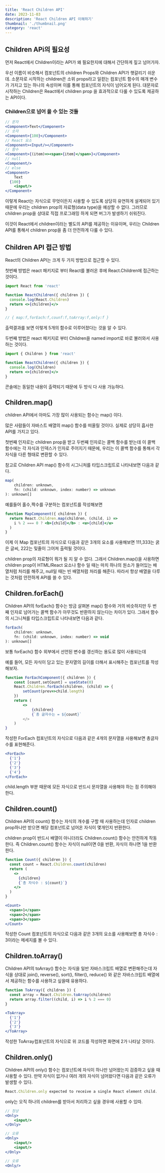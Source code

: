 ```yaml
---
title: 'React Children API'
date: 2023-11-03
description: 'React Children API 이해하기'
thumbnail: './thumbnail.png'
category: 'react'
---
```


## Children APi의 필요성

먼저 React에서 Children이라는 API가 왜 필요한지에 대해서 간단하게 짚고 넘어가자.

우선 이름이 비슷해서 컴포넌트의 children Props와 Children API가 햇갈리기 쉬운데. 소문자로 시작하는 children은 소위 props라고 일컫는 컴포넌트 함수의 매개 변수가 가지고 있는 하나의 속성이며 이를 통해 컴포넌트의 자식이 넘어오게 된다. 대문자로 시작하는 Children은 React에서 children prop 을 효과적으로 다룰 수 있도록 제공하는 API이다.

### Children으로 넘어 올 수 있는 것들

```jsx
// 문자
<Component>Text</Component>
// 숫자
<Component>{100}</Component>
// React 요소
<Component><Input/></Component>
// 함수
<Component>{(item)=><span>{item}</span>}</Component>
// null
<Component/>
// else
<Component>
	Text
  {100}
	<input/>
</Component>
```

이렇게 React는 자식으로 무엇이든지 사용할 수 있도록 상당히 유연하게 설계되어 있기 때문에 우리는 children prop의 자료형(data type)을 예상할 수 없다. 그러므로 children prop을 상대로 직접 프로그래밍 하게 되면 버그가 발생하기 쉬워진다.

이것이 React에서 children이라는 별도의 API를 제공하는 이유이며, 우리는 Children API를 통해서 children prop을 좀 더 안전하게 다룰 수 있다.

## Children API 접근 방법

React의 Children API는 크게 두 가지 방법으로 접근할 수 있다.

첫번째 방법은 react 패키지로 부터 React를 불러온 후에 React.Children에 접근하는 것이다.

```jsx
import React from 'react'

function ReactChildren({ children }) {
  console.log(React.Children)
  return <>{children}</>
}

// { map:f,forEach:f,counf:f,toArray:f,only:f }
```

출력결과를 보면 이렇게 5개의 함수로 이루어졌다는 것을 알 수 있다.

두번째 방법은 react 패키지로 부터 Children을 named import로 바로 불러와서 사용하는 것이다.

```jsx
import { Children } from 'react'

function ReactChildren({ children }) {
  console.log(Children)
  return <>{children}</>
}
```

콘솔에는 동일한 내용이 출력되기 때문에 두 방식 다 사용 가능하다.

## Children.map()

children API에서 아마도 가장 많이 사용되는 함수는 map() 이다.

많은 사람들이 자바스트 배열의 map() 함수를 떠올릴 것이다. 실제로 상당히 흡사한 API를 가지고 있다.

첫번째 인자로는 children prop을 받고 두번째 인자로는 콜백 함수를 받는데 이 콜백 함수에는 각 자식과 인덱스가 인자로 주어지기 때문에, 우리는 이 콜백 함수를 통해서 각 자식을 다른 형태로 변환할 수 있다.

참고로 Children API map() 함수의 시그니처를 타입스크립트로 나타내보면 다음과 같다.

```jsx
map(
	children: unknown,
	fn: (child: unknown, index: number) => unknown
): unknown[]

```

예를들어 홀수,짝수를 구분하는 컴포넌트를 작성해보면

```jsx
function MapComponent({ children }) {
  return React.Children.map(children, (child, i) =>
    i % 2 === 0 ? <b>{child}</b> : <u>{child}</u>
  )
}
```

이제 이 Map 컴포넌트의 자식으로 다음과 같은 3개의 요소를 사용해보면 111,333는 굵은 글씨, 222는 및줄이 그어져 출력될 것이다.

children prop의 자료형이 뭐가 될 지 알 수 없다. 그래서 Children.map()을 사용하면 children prop이 HTML/React 요소나 함수 일 때는 마치 하나의 원소가 들어있는 배열처럼 처리를 해주고, null일 때는 빈 배열처럼 처리를 해준다. 따라서 항상 배열을 다루는 것처럼 안전하게 API를 쓸 수 있다.

## Children.forEach()

Children API의 forEach() 함수는 방금 살펴본 map() 함수와 거의 비슷하지만 두 번째 인자로 넘어가는 콜백 함수가 아무것도 반환하지 않는다는 차이가 있다. 그래서 함수의 시그니쳐를 타입스크립트로 나타내보면 다음과 같다.

```jsx
forEach(
	children: unknown,
	fn: (child: unknown, index: number) => void
): unknown[]
```

보통 forEach() 함수 외부에서 선언된 변수를 갱신하는 용도로 많이 사용되는데

예를 들어, 모든 자식이 담고 있는 문자열의 길이를 더해서 표시해주는 컴포넌트를 작성해보자.

```jsx
function ForEachComponent({ children }) {
	const [count,setCount] = useState(0)
	React.Children.forEach(children, (child) => {
		setCount(prev=>child.length)
	})
	return (
		<>
			{children}
			{`총 글자수는 = ${count}`
		</>
	)
}
```

작성한 ForEach 컴포넌트의 자식으로 다음과 같은 4개의 문자열을 사용해보면 총글자수를 표현해준다.

```jsx
<ForEach>
  {'1'}
  {'2'}
  {'3'}
  {'4'}
</ForEach>
```

child.length 부분 때문에 모든 자식으로 반드시 문자열을 사용해야 하는 점 주의해야 한다.

## Children.count()

Children API의 count() 함수는 자식의 개수를 구할 때 사용하는데 인자로 children prop하나만 받으면 해당 컴포넌트로 넘어온 자식이 몇개인지 반환한다.

children prop이 반드시 배열이 아니더라도 Children.count() 함수는 안전하게 작동한다. 즉 Children.count() 함수는 자식이 null이면 0을 반환, 자식이 하나면 1을 반환한다.

```jsx
function Count({ children }) {
  const count = React.Children.count(children)
  return (
    <>
      {children}
      {`총 자식수 : ${count}`}
    </>
  )
}
```

```jsx
<Count>
  <span>1</span>
  <span>2</span>
  <span>3</span>
</Count>
```

작성한 Count 컴포넌트의 자식으로 다음과 같은 3개의 요소를 사용해보면 총 자식수 : 3이라는 메세지를 볼 수 있다.

## Children.toArray()

Children API의 toArray() 함수는 자식을 일반 자바스크립트 배열로 변환해주는데 자식을 상대로 join(), reverse(), sort(), filter(), reduce() 와 같은 자바스크립트 배열에서 제공하는 함수를 사용하고 싶을때 유용하다.

```jsx
function ToArray({ children }) {
  const array = React.Children.toArray(children)
  return array.filter((child, i) => i % 2 === 0)
}
```

```jsx
<ToArray>
  {'1'}
  {'2'}
  {'3'}
</ToArray>
```

작성한 ToArray컴포넌트의 자식으로 위 코드를 작성하면 화면에 2가 나타날 것이다.

## Children.only()

Children API의 only() 함수는 컴포넌트에 자식이 하나만 넘어왔는지 검증하고 싶을 때 사용할 수 있다. 만약 자식이 없거나 여러 개의 자식이 넘어왔다면 다음과 같은 오류가 발생할 수 있다.

```jsx
React.Children.only expected to receive a single React element child.
```

only는 오직 하나의 children를 받아서 처리하고 싶을 경우에 사용할 수 있따.

```jsx
// 정상
<Only>
	<input/>
</Only>

// 오류
<Only>
	<input/>
	<input/>
</Only>

// 오류
<Only/>

```
